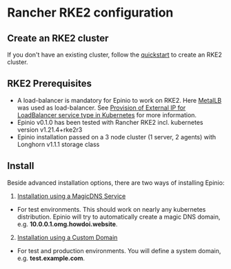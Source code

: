 # Rancher RKE2 configuration

## Create an RKE2 cluster

If you don't have an existing cluster, follow the [quickstart](https://docs.rke2.io/install/quickstart/) to create an RKE2 cluster.

## RKE2 Prerequisites

* A load-balancer is mandatory for Epinio to work on RKE2. Here [MetalLB](https://metallb.universe.tf) was used as load-balancer.
  See [Provision of External IP for LoadBalancer service type in Kubernetes](../howtos/provision_external_ip_for_local_kubernetes.md) for more information.
* Epinio v0.1.0 has been tested with Rancher RKE2 incl. kubernetes version v1.21.4+rke2r3
* Epinio installation passed on a 3 node cluster (1 server, 2 agents) with Longhorn v1.1.1 storage class

## Install

Beside advanced installation options, there are two ways of installing Epinio:

1. [Installation using a MagicDNS Service](./install_epinio_magicDNS.md)

- For test environments. This should work on nearly any kubernetes distribution. Epinio will try to automatically create a magic DNS domain, e.g. **10.0.0.1.omg.howdoi.website**.

2. [Installation using a Custom Domain](./install_epinio_customDNS.md)

- For test and production environments. You will define a system domain, e.g. **test.example.com**.
